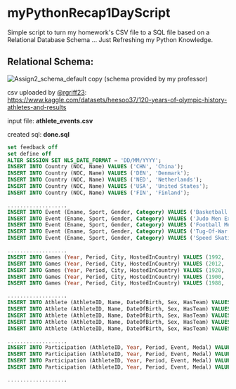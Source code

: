 # myPythonRecap1DayScript
Simple script to turn my homework's CSV file to a SQL file based on a Relational Database Schema ... Just Refreshing my Python Knowledge.

## Relational Schema:
![Assign2_schema_default copy](https://github.com/EvanLei-git/myPythonRecap1DayScript/assets/71707767/7308f3bb-ca3c-4695-993d-87d821edf7b3)
(schema provided by my professor)

csv uploaded by [@rgriff23](https://github.com/rgriff23): https://www.kaggle.com/datasets/heesoo37/120-years-of-olympic-history-athletes-and-results

input file: **athlete_events.csv**

created sql: **done.sql**

```sql
set feedback off
set define off
ALTER SESSION SET NLS_DATE_FORMAT = 'DD/MM/YYYY';
INSERT INTO Country (NOC, Name) VALUES ('CHN', 'China');
INSERT INTO Country (NOC, Name) VALUES ('DEN', 'Denmark');
INSERT INTO Country (NOC, Name) VALUES ('NED', 'Netherlands');
INSERT INTO Country (NOC, Name) VALUES ('USA', 'United States');
INSERT INTO Country (NOC, Name) VALUES ('FIN', 'Finland');

...................
INSERT INTO Event (Ename, Sport, Gender, Category) VALUES ('Basketball Men Basketball', 'Basketball', 'Men', 'Basketball');
INSERT INTO Event (Ename, Sport, Gender, Category) VALUES ('Judo Men Extra-Lightweight', 'Judo', 'Men', 'Extra-Lightweight');
INSERT INTO Event (Ename, Sport, Gender, Category) VALUES ('Football Men Football', 'Football', 'Men', 'Football');
INSERT INTO Event (Ename, Sport, Gender, Category) VALUES ('Tug-Of-War Men Tug-Of-War', 'Tug-Of-War', 'Men', 'Tug-Of-War');
INSERT INTO Event (Ename, Sport, Gender, Category) VALUES ('Speed Skating Women 500 metres', 'Speed Skating', 'Women', '500 metres');

...................
INSERT INTO Games (Year, Period, City, HostedInCountry) VALUES (1992, 'Summer', 'Barcelona', 'ESP');
INSERT INTO Games (Year, Period, City, HostedInCountry) VALUES (2012, 'Summer', 'London', 'GBR');
INSERT INTO Games (Year, Period, City, HostedInCountry) VALUES (1920, 'Summer', 'Antwerpen', 'BEL');
INSERT INTO Games (Year, Period, City, HostedInCountry) VALUES (1900, 'Summer', 'Paris', 'FRA');
INSERT INTO Games (Year, Period, City, HostedInCountry) VALUES (1988, 'Winter', 'Calgary', 'CAN');

...................
INSERT INTO Athlete (AthleteID, Name, DateOfBirth, Sex, HasTeam) VALUES (1, 'A Dijiang', '06-09-1968', 'M', 'CHN');
INSERT INTO Athlete (AthleteID, Name, DateOfBirth, Sex, HasTeam) VALUES (2, 'A Lamusi', '14-05-1989', 'M', 'CHN');
INSERT INTO Athlete (AthleteID, Name, DateOfBirth, Sex, HasTeam) VALUES (3, 'Gunnar Nielsen Aaby', '17-07-1896', 'M', 'DEN');
INSERT INTO Athlete (AthleteID, Name, DateOfBirth, Sex, HasTeam) VALUES (4, 'Edgar Lindenau Aabye', '25-10-1866', 'M', 'DEN');
INSERT INTO Athlete (AthleteID, Name, DateOfBirth, Sex, HasTeam) VALUES (5, 'Christine Jacoba Aaftink', '22-01-1967', 'F', 'NED');

...................
INSERT INTO Participation (AthleteID, Year, Period, Event, Medal) VALUES (1, 1992, 'Summer', 'Basketball Men Basketball', 'NA');
INSERT INTO Participation (AthleteID, Year, Period, Event, Medal) VALUES (2, 2012, 'Summer', 'Judo Men Extra-Lightweight', 'NA');
INSERT INTO Participation (AthleteID, Year, Period, Event, Medal) VALUES (3, 1920, 'Summer', 'Football Men Football', 'NA');
INSERT INTO Participation (AthleteID, Year, Period, Event, Medal) VALUES (4, 1900, 'Summer', 'Tug-Of-War Men Tug-Of-War', 'Gold');

...................
```
